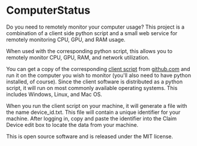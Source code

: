 # ComputerStatus
Do you need to remotely monitor your computer usage? This project is a combination of a client side python script and a small web service for remotely monitoring CPU, GPU, and RAM usage.

When used with the corresponding python script, this allows you to remotely monitor CPU, GPU, RAM, and network utilization.

You can get a copy of the corresponding <a href="https://github.com/msimms/ComputerStatus/blob/master/client/monitor.py">client script</a> from <a href="github.com">github.com</a> and run it on the computer you wish to monitor (you'll also need to have python installed, of course). Since the client software is distributed as a python script, it will run on most commonly available operating systems. This includes Windows, Linux, and Mac OS.

When you run the client script on your machine, it will generate a file with the name device_id.txt. This file will contain a unique identifier for your machine. After logging in, copy and paste the identifier into the Claim Device edit box to locate the data from your machine.

This is open source software and is released under the MIT license.
